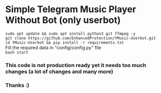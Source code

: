 # Simple Telegram Music Player Without Bot (only userbot)


` sudo apt update && sudo apt install python3 git ffmpeg -y `
<br>
` git clone https://github.com/EnhancedProtection/YMusic-Userbot.git `
<br>
` cd YMusic-Userbot && pip install -r requirements.txt `
<br>
Fill the required data in "config/config.py" file
<br>
` bash start `

### This code is not production ready yet it needs too much changes (a lot of changes and many more) 

### Thanks :)